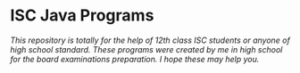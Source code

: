 # ISC Java Programs
*This repository is totally for the help of 12th class ISC students or anyone of high school standard.*
*These programs were created by me in high school for the board examinations preparation.*
*I hope these may help you.*

